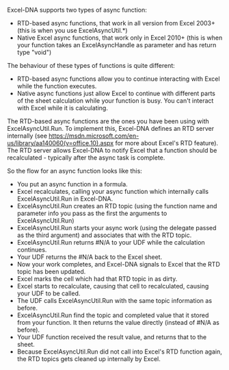 Excel-DNA supports two types of async function:
* RTD-based async functions, that work in all version from Excel 2003+ (this is when you use ExcelAsyncUtil.*)
* Native Excel async functions, that work only in Excel 2010+ (this is when your function takes an ExcelAsyncHandle as parameter and has return type "void")

The behaviour of these types of functions is quite different:
* RTD-based async functions allow you to continue interacting with Excel while the function executes.
* Native async functions just allow Excel to continue with different parts of the sheet calculation while your function is busy. You can't interact with Excel while it is calculating.

The RTD-based async functions are the ones you have been using with ExcelAsyncUtil.Run.
To implement this, Excel-DNA defines an RTD server internally (see https://msdn.microsoft.com/en-us/library/aa140060(v=office.10).aspx for more about Excel's RTD feature).
The RTD server allows Excel-DNA to notify Excel that a function should be recalculated - typically after the async task is complete.

So the flow for an async function looks like this:
* You put an async function in a formula.
* Excel recalculates, calling your async function which internally calls ExcelAsyncUtil.Run in Excel-DNA.
* ExcelAsyncUtil.Run creates an RTD topic (using the function name and parameter info you pass as the first the arguments to ExcelAsyncUtil.Run)
* ExcelAsyncUtil.Run starts your async work (using the delegate passed as the third argument) and associates that with the RTD topic.
* ExcelAsyncUtil.Run returns #N/A to your UDF while the calculation continues.
* Your UDF returns the #N/A back to the Excel sheet.
* Now your work completes, and Excel-DNA signals to Excel that the RTD topic has been updated.
* Excel marks the cell which had that RTD topic in as dirty.
* Excel starts to recalculate, causing that cell to recalculated, causing your UDF to be called.
* The UDF calls ExcelAsyncUtil.Run with the same topic information as before.
* ExcelAsyncUtil.Run find the topic and completed value that it stored from your function. It then returns the value directly (instead of #N/A as before).
* Your UDF function received the result value, and returns that to the sheet.
* Because ExcelAsyncUtil.Run did not call into Excel's RTD function again, the RTD topics gets cleaned up internally by Excel.